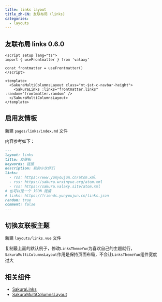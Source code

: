 ```yaml
---
title: links layout
title_zh-CN: 友联布局 (links)
categories:
  - layouts
---
```


## 友联布局 links <SupTag>0.6.0</SupTag>

```vue
<script setup lang="ts">
import { useFrontmatter } from 'valaxy'

const frontmatter = useFrontmatter()
</script>

<template>
  <SakuraMultiColumnsLayout class="mt-$st-c-navbar-height">
    <SakuraLinks :links="frontmatter.links" :random="frontmatter.random" />
  </SakuraMultiColumnsLayout>
</template>
```

## 启用友情板

新建 `pages/links/index.md` 文件

内容参考如下：

```md
---
layout: links
title: 友联板
keywords: 链接
description: 我的小伙伴们
links:
  - rss: https://www.yunyoujun.cn/atom.xml
  - rss: https://sakura.wrxinyue.org/atom.xml
  - rss: https://sakura.valaxy.site/atom.xml
# 也可以是一个 JSON 链接
# links: https://friends.yunyoujun.cn/links.json
random: true
comment: false
---
```

## 切换友联板主题

新建 `layouts/links.vue` 文件

复制最上面的默认例子，修改`LinksThemeYun`为喜欢自己的主题就行，`SakuraMultiColumnsLayout`作用是保持页面布局，不会让`LinksThemeYun`组件宽度过大

## 相关组件

- [SakuraLinks](/components/SakuraLinks)
- [SakuraMultiColumnsLayout](/components-layout/SakuraMultiColumnsLayout)
